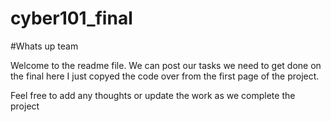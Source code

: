 # cyber101_final

#Whats up team

Welcome to the readme file. We can post our tasks we need to get done on the final here
I just copyed the code over from the first page of the project. 

Feel free to add any thoughts or update the work as we complete the project
